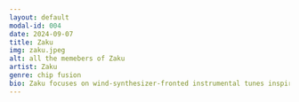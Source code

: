 ```yaml
---
layout: default
modal-id: 004
date: 2024-09-07
title: Zaku
img: zaku.jpeg
alt: all the memebers of Zaku
artist: Zaku
genre: chip fusion
bio: Zaku focuses on wind-synthesizer-fronted instrumental tunes inspired by 80s Japanese Jazz Fusion and New Wave of British Heavy Metal.
---
```

